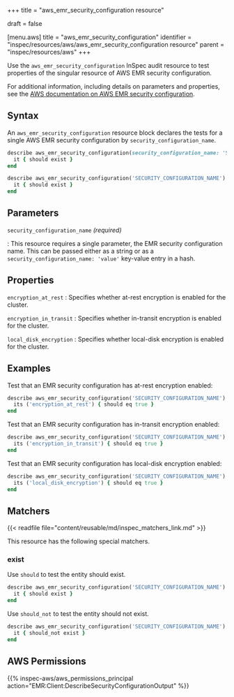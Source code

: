 +++
title = "aws_emr_security_configuration resource"

draft = false


[menu.aws]
title = "aws_emr_security_configuration"
identifier = "inspec/resources/aws/aws_emr_security_configuration resource"
parent = "inspec/resources/aws"
+++

Use the `aws_emr_security_configuration` InSpec audit resource to test properties of the singular resource of AWS EMR security configuration.

For additional information, including details on parameters and properties, see the [AWS documentation on AWS EMR security configuration](https://docs.aws.amazon.com/AWSCloudFormation/latest/UserGuide/aws-resource-emr-securityconfiguration.html).

## Syntax

An `aws_emr_security_configuration` resource block declares the tests for a single AWS EMR security configuration by `security_configuration_name`.

```ruby
describe aws_emr_security_configuration(security_configuration_name: 'SECURITY_CONFIGURATION_NAME') do
  it { should exist }
end
```

```ruby
describe aws_emr_security_configuration('SECURITY_CONFIGURATION_NAME') do
  it { should exist }
end
```

## Parameters

`security_configuration_name` _(required)_

: This resource requires a single parameter, the EMR security configuration name.
  This can be passed either as a string or as a `security_configuration_name: 'value'` key-value entry in a hash.

## Properties

`encryption_at_rest`
: Specifies whether at-rest encryption is enabled for the cluster.

`encryption_in_transit`
: Specifies whether in-transit encryption is enabled for the cluster.

`local_disk_encryption`
: Specifies whether local-disk encryption is enabled for the cluster.

## Examples

Test that an EMR security configuration has at-rest encryption enabled:

```ruby
describe aws_emr_security_configuration('SECURITY_CONFIGURATION_NAME') do
  its ('encryption_at_rest') { should eq true }
end
```

Test that an EMR security configuration has in-transit encryption enabled:

```ruby
describe aws_emr_security_configuration('SECURITY_CONFIGURATION_NAME') do
  its ('encryption_in_transit') { should eq true }
end
```

Test that an EMR security configuration has local-disk encryption enabled:

```ruby
describe aws_emr_security_configuration('SECURITY_CONFIGURATION_NAME') do
  its ('local_disk_encryption') { should eq true }
end
```

## Matchers

{{< readfile file="content/reusable/md/inspec_matchers_link.md" >}}

This resource has the following special matchers.

### exist

Use `should` to test the entity should exist.

```ruby
describe aws_emr_security_configuration('SECURITY_CONFIGURATION_NAME') do
  it { should exist }
end
```

Use `should_not` to test the entity should not exist.

```ruby
describe aws_emr_security_configuration('SECURITY_CONFIGURATION_NAME') do
  it { should_not exist }
end
```

## AWS Permissions

{{% inspec-aws/aws_permissions_principal action="EMR:Client:DescribeSecurityConfigurationOutput" %}}
